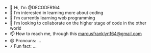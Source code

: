 - 👋 Hi, I’m @DECODER164
- 👀 I’m interested in learning more about coding
- 🌱 I’m currently learning web programming
- 💞️ I’m looking to collaborate on the higher stage of code in the other world
- 📫 How to reach me, through this marcusfranklyn164@gmail.com
- 😄 Pronouns: ...
- ⚡ Fun fact: ...

<!---
DECODER164/DECODER164 is a ✨ special ✨ repository because its `README.md` (this file) appears on your GitHub profile.
You can click the Preview link to take a look at your changes.
--->
